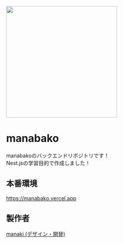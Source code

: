 
<img src="https://manabako.vercel.app/ogp.png" height="300"/>

# manabako

manabakoのバックエンドリポジトリです！  
Nest.jsの学習目的で作成しました！ 

## 本番環境

https://manabako.vercel.app


## 製作者

[manaki (デザイン・開発)](https://twitter.com/mikeanakida)  

